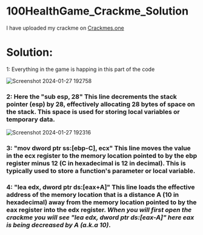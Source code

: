 # 100HealthGame_Crackme_Solution 
I have uploaded my crackme on [Crackmes.one](https://crackmes.one/crackme/65ae9d45eef082e477ff5f98)

# Solution:

1: Everything in the game is happing in this part of the code 

![Screenshot 2024-01-27 192758](https://github.com/Aryan-notEthical/100HealthGame_Crackme_Solution/assets/103557267/e37587e9-29b6-4c68-a42e-a2975bbfa0b9)


### 2: Here the "sub esp, 28" This line decrements the stack pointer (esp) by 28, effectively allocating 28 bytes of space on the stack. This space is used for storing local variables or temporary data.

![Screenshot 2024-01-27 192316](https://github.com/Aryan-notEthical/100HealthGame_Crackme_Solution/assets/103557267/bdc1117f-66b9-4433-a64e-a3d6649830e4)


### 3: "mov dword ptr ss:[ebp-C], ecx" This line moves the value in the ecx register to the memory location pointed to by the ebp register minus 12 (C in hexadecimal is 12 in decimal). This is typically used to store a function's parameter or local variable.


### 4: "lea edx, dword ptr ds:[eax+A]" This line loads the effective address of the memory location that is a distance A (10 in hexadecimal) away from the memory location pointed to by the eax register into the edx register. *When you will first open the crackme you will see "lea edx, dword ptr ds:[eax-A]" here eax is being decreased by A (a.k.a 10)*.

